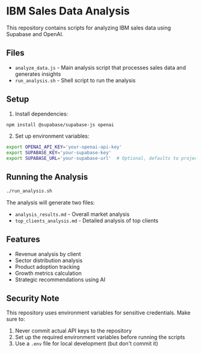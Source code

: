 # IBM Sales Data Analysis

This repository contains scripts for analyzing IBM sales data using Supabase and OpenAI.

## Files

- `analyze_data.js` - Main analysis script that processes sales data and generates insights
- `run_analysis.sh` - Shell script to run the analysis

## Setup

1. Install dependencies:
```bash
npm install @supabase/supabase-js openai
```

2. Set up environment variables:
```bash
export OPENAI_API_KEY='your-openai-api-key'
export SUPABASE_KEY='your-supabase-key'
export SUPABASE_URL='your-supabase-url'  # Optional, defaults to project URL
```

## Running the Analysis

```bash
./run_analysis.sh
```

The analysis will generate two files:
- `analysis_results.md` - Overall market analysis
- `top_clients_analysis.md` - Detailed analysis of top clients

## Features

- Revenue analysis by client
- Sector distribution analysis
- Product adoption tracking
- Growth metrics calculation
- Strategic recommendations using AI

## Security Note

This repository uses environment variables for sensitive credentials. Make sure to:
1. Never commit actual API keys to the repository
2. Set up the required environment variables before running the scripts
3. Use a `.env` file for local development (but don't commit it) 